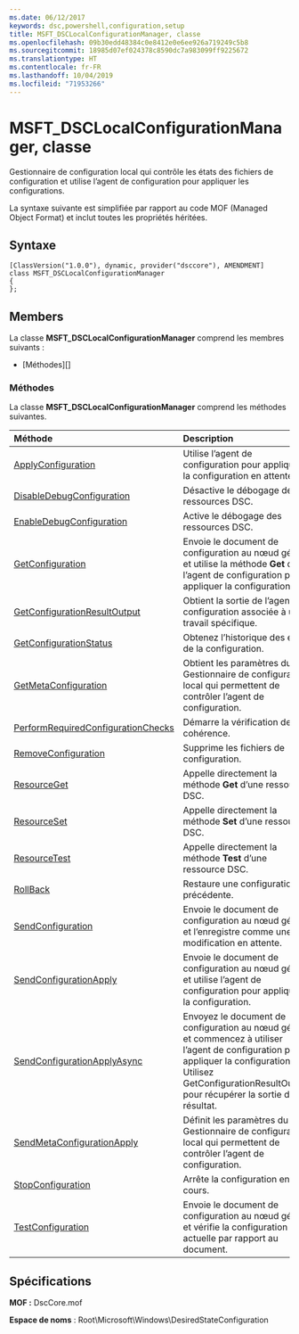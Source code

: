```yaml
---
ms.date: 06/12/2017
keywords: dsc,powershell,configuration,setup
title: MSFT_DSCLocalConfigurationManager, classe
ms.openlocfilehash: 09b30edd48384c0e8412e0e6ee926a719249c5b8
ms.sourcegitcommit: 18985d07ef024378c8590dc7a983099ff9225672
ms.translationtype: HT
ms.contentlocale: fr-FR
ms.lasthandoff: 10/04/2019
ms.locfileid: "71953266"
---
```

# <a name="msft_dsclocalconfigurationmanager-class"></a>MSFT_DSCLocalConfigurationManager, classe

Gestionnaire de configuration local qui contrôle les états des fichiers de configuration et utilise l’agent de configuration pour appliquer les configurations.

La syntaxe suivante est simplifiée par rapport au code MOF (Managed Object Format) et inclut toutes les propriétés héritées.

## <a name="syntax"></a>Syntaxe

```
[ClassVersion("1.0.0"), dynamic, provider("dsccore"), AMENDMENT]
class MSFT_DSCLocalConfigurationManager
{
};
```

## <a name="members"></a>Members

La classe **MSFT_DSCLocalConfigurationManager** comprend les membres suivants :

- [Méthodes][]

### <a name="methods"></a>Méthodes

La classe **MSFT_DSCLocalConfigurationManager** comprend les méthodes suivantes.

|Méthode |Description |
|:--- |:---|
| [ApplyConfiguration](msft-dsclocalconfigurationmanager-applyconfiguration.md)| Utilise l’agent de configuration pour appliquer la configuration en attente.|
| [DisableDebugConfiguration](msft-dsclocalconfigurationmanager-disabledebugconfiguration.md)| Désactive le débogage des ressources DSC.|
| [EnableDebugConfiguration](msft-dsclocalconfigurationmanager-enabledebugconfiguration.md)| Active le débogage des ressources DSC.|
| [GetConfiguration](msft-dsclocalconfigurationmanager-getconfiguration.md)| Envoie le document de configuration au nœud géré et utilise la méthode **Get** de l’agent de configuration pour appliquer la configuration.|
| [GetConfigurationResultOutput](msft-dsclocalconfigurationmanager-getconfigurationresultoutput.md)| Obtient la sortie de l’agent de configuration associée à un travail spécifique.|
| [GetConfigurationStatus](msft-dsclocalconfigurationmanager-getconfigurationstatus.md)| Obtenez l’historique des états de la configuration.|
| [GetMetaConfiguration](msft-dsclocalconfigurationmanager-getmetaconfiguration.md)| Obtient les paramètres du Gestionnaire de configuration local qui permettent de contrôler l’agent de configuration.|
| [PerformRequiredConfigurationChecks](msft-dsclocalconfigurationmanager-performrequiredconfigurationchecks.md)| Démarre la vérification de cohérence.|
| [RemoveConfiguration](msft-dsclocalconfigurationmanager-removeconfiguration.md)| Supprime les fichiers de configuration.|
| [ResourceGet](msft-dsclocalconfigurationmanager-resourceget.md)| Appelle directement la méthode **Get** d’une ressource DSC.|
| [ResourceSet](msft-dsclocalconfigurationmanager-resourceset.md)| Appelle directement la méthode **Set** d’une ressource DSC.|
| [ResourceTest](msft-dsclocalconfigurationmanager-resourcetest.md)| Appelle directement la méthode **Test** d’une ressource DSC.|
| [RollBack](msft-dsclocalconfigurationmanager-rollback.md)| Restaure une configuration précédente.|
| [SendConfiguration](msft-dsclocalconfigurationmanager-sendconfiguration.md)| Envoie le document de configuration au nœud géré et l’enregistre comme une modification en attente.|
| [SendConfigurationApply](msft-dsclocalconfigurationmanager-sendconfigurationapply.md)| Envoie le document de configuration au nœud géré et utilise l’agent de configuration pour appliquer la configuration.|
| [SendConfigurationApplyAsync](msft-dsclocalconfigurationmanager-sendconfigurationapplyasync.md)| Envoyez le document de configuration au nœud géré et commencez à utiliser l’agent de configuration pour appliquer la configuration. Utilisez GetConfigurationResultOutput pour récupérer la sortie du résultat.|
| [SendMetaConfigurationApply](msft-dsclocalconfigurationmanager-sendmetaconfigurationapply.md)| Définit les paramètres du Gestionnaire de configuration local qui permettent de contrôler l’agent de configuration.|
| [StopConfiguration](msft-dsclocalconfigurationmanager-stopconfiguration.md)| Arrête la configuration en cours.|
| [TestConfiguration](msft-dsclocalconfigurationmanager-testconfiguration.md)| Envoie le document de configuration au nœud géré et vérifie la configuration actuelle par rapport au document.|

## <a name="requirements"></a>Spécifications

**MOF :** DscCore.mof

**Espace de noms** : Root\Microsoft\Windows\DesiredStateConfiguration
